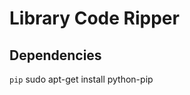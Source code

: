 Library Code Ripper
============

Dependencies
-----------

`pip`
    sudo apt-get install python-pip
